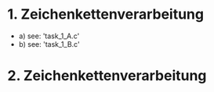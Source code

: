 # 1. Zeichenkettenverarbeitung

- a) see: 'task_1_A.c'
- b) see: 'task_1_B.c'

# 2. Zeichenkettenverarbeitung

